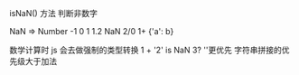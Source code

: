 isNaN() 方法 判断非数字

NaN => Number -1 0 1 1.2 NaN 2/0  1+ {'a': b} 

数学计算时 js 会去做强制的类型转换 
1 + '2' is NaN 3?
  ''更优先 字符串拼接的优先级大于加法

